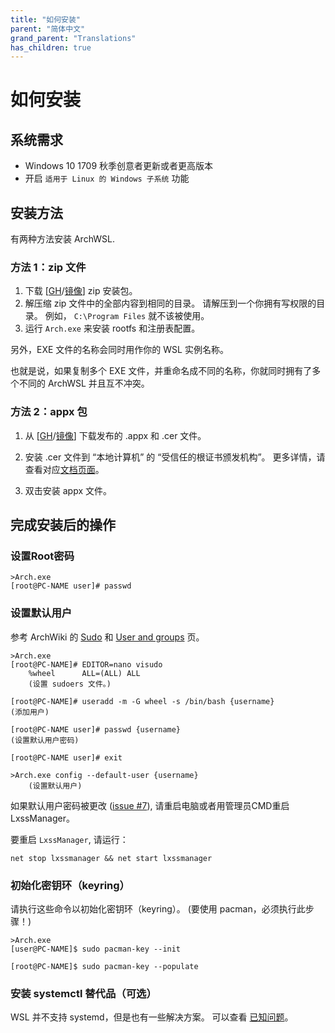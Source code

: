 ```yaml
---
title: "如何安装"
parent: "简体中文"
grand_parent: "Translations"
has_children: true
---
```

# 如何安装

## 系统需求

* Windows 10 1709 秋季创意者更新或者更高版本
* 开启 `适用于 Linux 的 Windows 子系统` 功能

## 安装方法

有两种方法安装 ArchWSL.



### 方法 1：zip 文件
1. 下载 [[GH](https://github.com/yuk7/ArchWSL/releases/latest)/[镜像](https://gitee.com/yuk7/archwsl-mirror)] zip 安装包。
2. 解压缩 zip 文件中的全部内容到相同的目录。
   请解压到一个你拥有写权限的目录。
   例如， `C:\Program Files` 就不该被使用。
3. 运行 `Arch.exe` 来安装 rootfs 和注册表配置。

另外，EXE 文件的名称会同时用作你的 WSL 实例名称。

也就是说，如果复制多个 EXE 文件，并重命名成不同的名称，你就同时拥有了多个不同的 ArchWSL 并且互不冲突。

### 方法 2：appx 包
1. 从 [[GH](https://github.com/yuk7/ArchWSL/releases/latest)/[镜像](https://gitee.com/yuk7/archwsl-mirror)] 下载发布的 .appx 和 .cer 文件。

2. 安装 .cer 文件到 “本地计算机” 的 “受信任的根证书颁发机构”。
   更多详情，请查看对应[文档页面](https://wsldl-pg.github.io/ArchW-docs/locale/zh-CN/Install-Certificate/)。
3. 双击安装 appx 文件。

## 完成安装后的操作

### 设置Root密码

```shell
>Arch.exe
[root@PC-NAME user]# passwd
```

### 设置默认用户

参考 ArchWiki 的
 [Sudo](https://wiki.archlinux.org/index.php/Sudo#Example_entries)
和
 [User and groups](https://wiki.archlinux.org/index.php/Users_and_groups) 页。

```shell
>Arch.exe
[root@PC-NAME]# EDITOR=nano visudo
    %wheel      ALL=(ALL) ALL
    (设置 sudoers 文件。)

[root@PC-NAME]# useradd -m -G wheel -s /bin/bash {username}
(添加用户)

[root@PC-NAME user]# passwd {username}
(设置默认用户密码)

[root@PC-NAME user]# exit

>Arch.exe config --default-user {username}
    (设置默认用户)
```

如果默认用户密码被更改
([issue #7](https://github.com/yuk7/ArchWSL/issues/7)),
请重启电脑或者用管理员CMD重启LxssManager。

要重启 `LxssManager`, 请运行：

```batch
net stop lxssmanager && net start lxssmanager
```

### 初始化密钥环（keyring）

请执行这些命令以初始化密钥环（keyring）。
(要使用 pacman，必须执行此步骤！)

```shell
>Arch.exe
[user@PC-NAME]$ sudo pacman-key --init

[root@PC-NAME]$ sudo pacman-key --populate
```

### 安装 systemctl 替代品（可选）

WSL 并不支持 systemd，但是也有一些解决方案。
可以查看 [已知问题](Known-issues.md#systemdsystemctl)。
